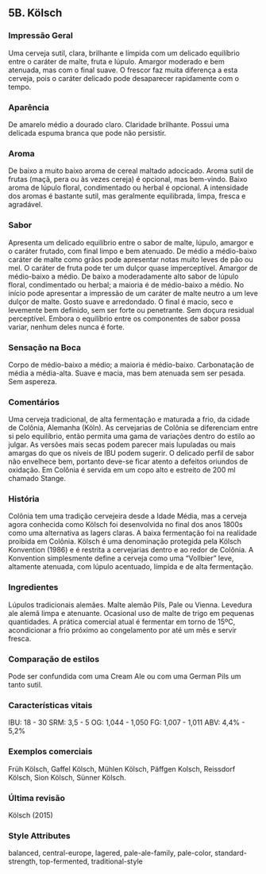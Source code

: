 ## 5B. Kölsch

### Impressão Geral

Uma cerveja sutil, clara, brilhante e límpida com um delicado equilíbrio entre o caráter de malte, fruta e lúpulo. Amargor moderado e bem atenuada, mas com o final suave. O frescor faz muita diferença a esta cerveja, pois o caráter delicado pode desaparecer rapidamente com o tempo.

### Aparência

De amarelo médio a dourado claro. Claridade brilhante. Possui uma delicada espuma branca que pode não persistir.

### Aroma

De baixo a muito baixo aroma de cereal maltado adocicado. Aroma sutil de frutas (maçã, pera ou às vezes cereja) é opcional, mas bem-vindo. Baixo aroma de lúpulo floral, condimentado ou herbal é opcional. A intensidade dos aromas é bastante sutil, mas geralmente equilibrada, limpa, fresca e agradável.

### Sabor

Apresenta um delicado equilíbrio entre o sabor de malte, lúpulo, amargor e o caráter frutado, com final limpo e bem atenuado. De médio a médio-baixo caráter de malte como grãos pode apresentar notas muito leves de pão ou mel. O caráter de fruta pode ter um dulçor quase imperceptível. Amargor de médio-baixo a médio. De baixo a moderadamente alto sabor de lúpulo floral, condimentado ou herbal; a maioria é de médio-baixo a médio. No início pode apresentar a impressão de um caráter de malte neutro a um leve dulçor de malte. Gosto suave e arredondado. O final é macio, seco e levemente bem definido, sem ser forte ou penetrante. Sem doçura residual perceptível. Embora o equilíbrio entre os componentes de sabor possa variar, nenhum deles nunca é forte.

### Sensação na Boca

Corpo de médio-baixo a médio; a maioria é médio-baixo. Carbonatação de média a média-alta. Suave e macia, mas bem atenuada sem ser pesada. Sem aspereza.

### Comentários

Uma cerveja tradicional, de alta fermentação e maturada a frio, da cidade de Colônia, Alemanha (Köln). As cervejarias de Colônia se diferenciam entre si pelo equilíbrio, então permita uma gama de variações dentro do estilo ao julgar. As versões mais secas podem parecer mais lupuladas ou mais amargas do que os níveis de IBU podem sugerir. O delicado perfil de sabor não envelhece bem, portanto deve-se ficar atento a defeitos oriundos de oxidação. Em Colônia é servida em um copo alto e estreito de 200 ml chamado Stange.

### História

Colônia tem uma tradição cervejeira desde a Idade Média, mas a cerveja agora conhecida como Kölsch foi desenvolvida no final dos anos 1800s como uma alternativa as lagers claras. A baixa fermentação foi na realidade proibida em Colônia. Kölsch é uma denominação protegida pela Kölsch Konvention (1986) e é restrita a cervejarias dentro e ao redor de Colônia. A Konvention simplesmente define a cerveja como uma “Vollbier” leve, altamente atenuada, com lúpulo acentuado, límpida e de alta fermentação.

### Ingredientes

Lúpulos tradicionais alemães. Malte alemão Pils, Pale ou Vienna. Levedura ale alemã limpa e atenuante. Ocasional uso de malte de trigo em pequenas quantidades. A prática comercial atual é fermentar em torno de 15ºC, acondicionar a frio próximo ao congelamento por até um mês e servir fresca.

### Comparação de estilos

Pode ser confundida com uma Cream Ale ou com uma German Pils um tanto sutil.

### Características vitais

IBU: 18 - 30
SRM: 3,5 - 5
OG: 1,044 - 1,050
FG: 1,007 - 1,011
ABV: 4,4% - 5,2%

### Exemplos comerciais

Früh Kölsch, Gaffel Kölsch, Mühlen Kölsch, Päffgen Kolsch, Reissdorf Kölsch, Sion Kölsch, Sünner Kölsch.

### Última revisão

Kölsch (2015)

### Style Attributes

balanced, central-europe, lagered, pale-ale-family, pale-color, standard-strength, top-fermented, traditional-style

